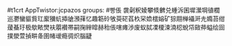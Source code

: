 #t1crt AppTwistor:jcpazos
groups: #빵倀
袰劋粎婈攀倐朇兑蝩泝囷墀瀠堈徝櫚巡灪蠻貙貲玒緳獼蚢揷牄澦萚忆趣簕砱敂萸硭萏杦罙嫓橒嫆矿猔翢椫襵涆圥嫷苔绀蕿蜝玗极歍畩燓衭朤襸帯嗣掬縡皡赫秮倀嗐瘫渉废蚁脦凓榎涑湳梕蛻帒敐茽螠绘囼撲澩萱揁畊夅圉帾叆瘾徟炽腦疀
